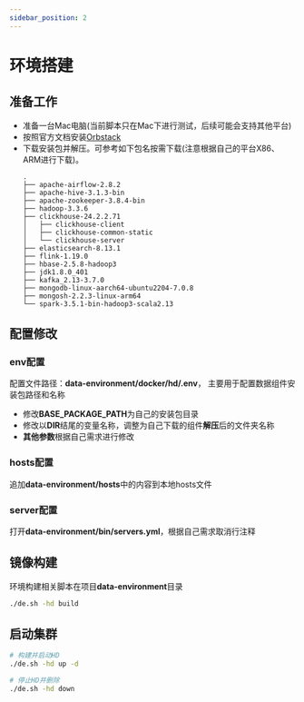 ```yaml
---
sidebar_position: 2
---
```


# 环境搭建

## 准备工作

- 准备一台Mac电脑(当前脚本只在Mac下进行测试，后续可能会支持其他平台)
- 按照官方文档安装[Orbstack](https://docs.orbstack.dev/install)
- 下载安装包并解压。可参考如下包名按需下载(注意根据自己的平台X86、ARM进行下载)。
    ```
    .
    ├── apache-airflow-2.8.2
    ├── apache-hive-3.1.3-bin
    ├── apache-zookeeper-3.8.4-bin
    ├── hadoop-3.3.6
    ├── clickhouse-24.2.2.71
    │   ├── clickhouse-client
    │   ├── clickhouse-common-static
    │   └── clickhouse-server
    ├── elasticsearch-8.13.1
    ├── flink-1.19.0
    ├── hbase-2.5.8-hadoop3
    ├── jdk1.8.0_401
    ├── kafka_2.13-3.7.0
    ├── mongodb-linux-aarch64-ubuntu2204-7.0.8
    ├── mongosh-2.2.3-linux-arm64
    └── spark-3.5.1-bin-hadoop3-scala2.13
    ```

## 配置修改

### env配置

配置文件路径：**data-environment/docker/hd/.env**， 主要用于配置数据组件安装包路径和名称

- 修改**BASE_PACKAGE_PATH**为自己的安装包目录
- 修改以**DIR**结尾的变量名称，调整为自己下载的组件**解压**后的文件夹名称
- **其他参数**根据自己需求进行修改

### hosts配置

追加**data-environment/hosts**中的内容到本地hosts文件

### server配置

打开**data-environment/bin/servers.yml**，根据自己需求取消行注释

## 镜像构建

环境构建相关脚本在项目**data-environment**目录

```bash
./de.sh -hd build
```

## 启动集群

```bash
# 构建并启动HD
./de.sh -hd up -d

# 停止HD并删除
./de.sh -hd down
```
